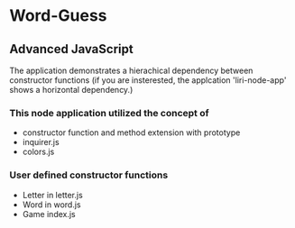 # Word-Guess
## Advanced JavaScript 

The application demonstrates a hierachical dependency between constructor functions (if you are insterested, the applcation 'liri-node-app' shows a horizontal dependency.)

### This node application utilized the concept of 
  * constructor function and method extension with prototype
  * inquirer.js 
  * colors.js
  
### User defined constructor functions
  * Letter in letter.js
  * Word in word.js
  * Game index.js

